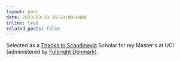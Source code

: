 ```yaml
---
layout: post
date: 2023-03-30 15:59:00-0400
inline: true
related_posts: false
---
```


Selected as a [Thanks to Scandinavia](https://www.thankstoscandinavia.org/class-of-2023-us/) Scholar for my Master's at UCI (administered by [Fulbright Denmark](https://fulbrightcenter.dk/grantsfordanes/thanks-to-scandinavia/)).
